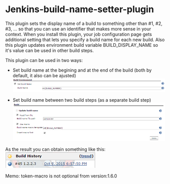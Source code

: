 # Jenkins-build-name-setter-plugin

This plugin sets the display name of a build to something other than #1, #2, #3, ... so that you can use an identifier
that makes more sense in your context. When you install this plugin, your job configuration page gets additional setting
that lets you specify a build name for each new build. Also this plugin updates environment build variable BUILD_DISPLAY_NAME so it's value can be used in other build steps.

This plugin can be used in two ways:

* Set build name at the begining and at the end of the build (both by default, it also can be ajusted)
![alt tag](./Screenshot_build_env.png)

* Set build name between two build steps (as a separate build step)
![alt tag](./Screenshot_build_step.png)

As the result you can obtain something like this:
![alt tag](./Screenshot_build_name.png)

Memo:
token-macro is not optional from version:1.6.0
